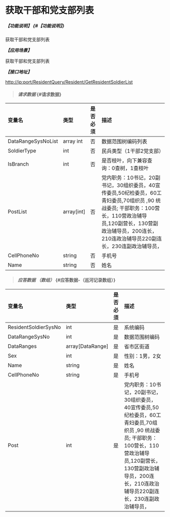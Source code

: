 # 获取干部和党支部列表

##### _【功能说明】_ {#【功能说明】}

获取干部和党支部列表

_**【应用场景】**_

获取干部和党支部列表

_**【接口地址】**_

[http://ip:port/ResidentQuery/Resident/GetResidentSoldierList](http://ip:port/ResidentQuery/Resident/GetResidentSoldierList)

> #### _请求数据_ {#请求数据}

| 变量名 | 类型 | 是否必须 | 描述 |
| :--- | :--- | :--- | :--- |
| DataRangeSysNoList | array int | 否 | 数据范围树编码列表 |
| SoldierType | int | 否 | 民兵类型（1干部2党支部） |
| IsBranch | int | 否 | 是否枝叶，向下兼容查询：0查树，1查枝叶 |
| PostList | array\[int\] | 否 | 党内职务：10书记，20副书记，30组织委员，40宣传委员,50纪检委员，60工青妇委员,70组织员 ,90 统战委员; 干部职务：100营长，110营政治辅导员,120副营长，130营副政治辅导员，200连长，210连政治辅导员220副连长，230连副政治辅导员， |
| CellPhoneNo | string | 否 | 手机号 |
| Name | string | 否 | 姓名 |

> #### _应答数据 （数组）_ {#应答数据-（巡河记录数组）}

| 变量名 | 类型 | 是否必须 | 描述 |
| :--- | :--- | :--- | :--- |
| ResidentSoldierSysNo | int | 是 | 系统编码 |
| DataRangeSysNo | int | 是 | 数据范围树编码 |
| DataRanges | array\[DataRange\] | 是 | 省市区街道 |
| Sex | int | 是 | 性别：1男，2女 |
| Name | string | 是 | 姓名 |
| CellPhoneNo | string | 是 | 手机号 |
| Post | int | 是 | 党内职务：10书记，20副书记，30组织委员，40宣传委员,50纪检委员，60工青妇委员,70组织员 ,90 统战委员; 干部职务：100营长，110营政治辅导员,120副营长，130营副政治辅导员，200连长，210连政治辅导员220副连长，230连副政治辅导员， |



